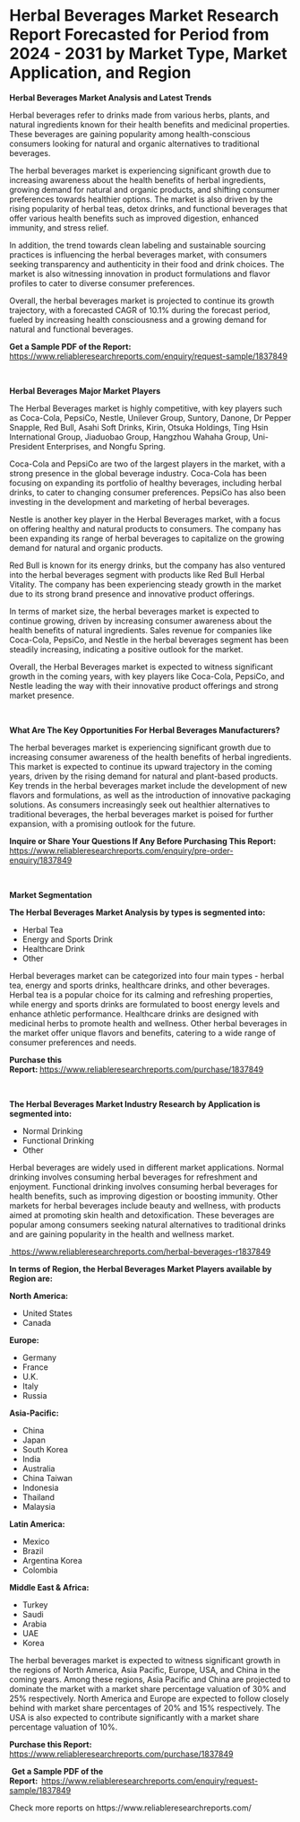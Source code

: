 <p><h1>Herbal Beverages Market Research Report Forecasted for Period from 2024 -  2031 by Market Type, Market Application, and Region</h1></p><p><strong>Herbal Beverages Market Analysis and Latest Trends</strong></p>
<p><p>Herbal beverages refer to drinks made from various herbs, plants, and natural ingredients known for their health benefits and medicinal properties. These beverages are gaining popularity among health-conscious consumers looking for natural and organic alternatives to traditional beverages.</p><p>The herbal beverages market is experiencing significant growth due to increasing awareness about the health benefits of herbal ingredients, growing demand for natural and organic products, and shifting consumer preferences towards healthier options. The market is also driven by the rising popularity of herbal teas, detox drinks, and functional beverages that offer various health benefits such as improved digestion, enhanced immunity, and stress relief.</p><p>In addition, the trend towards clean labeling and sustainable sourcing practices is influencing the herbal beverages market, with consumers seeking transparency and authenticity in their food and drink choices. The market is also witnessing innovation in product formulations and flavor profiles to cater to diverse consumer preferences.</p><p>Overall, the herbal beverages market is projected to continue its growth trajectory, with a forecasted CAGR of 10.1% during the forecast period, fueled by increasing health consciousness and a growing demand for natural and functional beverages.</p></p>
<p><strong>Get a Sample PDF of the Report:&nbsp;</strong> <a href="https://www.reliableresearchreports.com/enquiry/request-sample/1837849">https://www.reliableresearchreports.com/enquiry/request-sample/1837849</a></p>
<p>&nbsp;</p>
<p><strong>Herbal Beverages Major Market Players</strong></p>
<p><p>The Herbal Beverages market is highly competitive, with key players such as Coca-Cola, PepsiCo, Nestle, Unilever Group, Suntory, Danone, Dr Pepper Snapple, Red Bull, Asahi Soft Drinks, Kirin, Otsuka Holdings, Ting Hsin International Group, Jiaduobao Group, Hangzhou Wahaha Group, Uni-President Enterprises, and Nongfu Spring. </p><p>Coca-Cola and PepsiCo are two of the largest players in the market, with a strong presence in the global beverage industry. Coca-Cola has been focusing on expanding its portfolio of healthy beverages, including herbal drinks, to cater to changing consumer preferences. PepsiCo has also been investing in the development and marketing of herbal beverages.</p><p>Nestle is another key player in the Herbal Beverages market, with a focus on offering healthy and natural products to consumers. The company has been expanding its range of herbal beverages to capitalize on the growing demand for natural and organic products.</p><p>Red Bull is known for its energy drinks, but the company has also ventured into the herbal beverages segment with products like Red Bull Herbal Vitality. The company has been experiencing steady growth in the market due to its strong brand presence and innovative product offerings.</p><p>In terms of market size, the herbal beverages market is expected to continue growing, driven by increasing consumer awareness about the health benefits of natural ingredients. Sales revenue for companies like Coca-Cola, PepsiCo, and Nestle in the herbal beverages segment has been steadily increasing, indicating a positive outlook for the market.</p><p>Overall, the Herbal Beverages market is expected to witness significant growth in the coming years, with key players like Coca-Cola, PepsiCo, and Nestle leading the way with their innovative product offerings and strong market presence.</p></p>
<p>&nbsp;</p>
<p><strong>What Are The Key Opportunities For Herbal Beverages Manufacturers?</strong></p>
<p><p>The herbal beverages market is experiencing significant growth due to increasing consumer awareness of the health benefits of herbal ingredients. This market is expected to continue its upward trajectory in the coming years, driven by the rising demand for natural and plant-based products. Key trends in the herbal beverages market include the development of new flavors and formulations, as well as the introduction of innovative packaging solutions. As consumers increasingly seek out healthier alternatives to traditional beverages, the herbal beverages market is poised for further expansion, with a promising outlook for the future.</p></p>
<p><strong>Inquire or Share Your Questions If Any Before Purchasing This Report:</strong> <a href="https://www.reliableresearchreports.com/enquiry/pre-order-enquiry/1837849">https://www.reliableresearchreports.com/enquiry/pre-order-enquiry/1837849</a></p>
<p>&nbsp;</p>
<p><strong>Market Segmentation</strong></p>
<p><strong>The Herbal Beverages Market Analysis by types is segmented into:</strong></p>
<p><ul><li>Herbal Tea</li><li>Energy and Sports Drink</li><li>Healthcare Drink</li><li>Other</li></ul></p>
<p><p>Herbal beverages market can be categorized into four main types - herbal tea, energy and sports drinks, healthcare drinks, and other beverages. Herbal tea is a popular choice for its calming and refreshing properties, while energy and sports drinks are formulated to boost energy levels and enhance athletic performance. Healthcare drinks are designed with medicinal herbs to promote health and wellness. Other herbal beverages in the market offer unique flavors and benefits, catering to a wide range of consumer preferences and needs.</p></p>
<p><strong>Purchase this Report:&nbsp;</strong><a href="https://www.reliableresearchreports.com/purchase/1837849">https://www.reliableresearchreports.com/purchase/1837849</a></p>
<p>&nbsp;</p>
<p><strong>The Herbal Beverages Market Industry Research by Application is segmented into:</strong></p>
<p><ul><li>Normal Drinking</li><li>Functional Drinking</li><li>Other</li></ul></p>
<p><p>Herbal beverages are widely used in different market applications. Normal drinking involves consuming herbal beverages for refreshment and enjoyment. Functional drinking involves consuming herbal beverages for health benefits, such as improving digestion or boosting immunity. Other markets for herbal beverages include beauty and wellness, with products aimed at promoting skin health and detoxification. These beverages are popular among consumers seeking natural alternatives to traditional drinks and are gaining popularity in the health and wellness market.</p></p>
<p><a href="https://www.reliableresearchreports.com/herbal-beverages-r1837849">&nbsp;https://www.reliableresearchreports.com/herbal-beverages-r1837849</a></p>
<p><strong>In terms of Region, the Herbal Beverages Market Players available by Region are:</strong></p>
<p>
    <p> <strong> North America: </strong>
        <ul>
            <li>United States</li>
            <li>Canada</li>
        </ul>
        </p> 
    <p> <strong> Europe: </strong>
        <ul>
            <li>Germany</li>
            <li>France</li>
            <li>U.K.</li>
            <li>Italy</li>
            <li>Russia</li>
        </ul>
        </p> 
    <p> <strong> Asia-Pacific: </strong>
        <ul>
            <li>China</li>
            <li>Japan</li>
            <li>South Korea</li>
            <li>India</li>
            <li>Australia</li>
            <li>China Taiwan</li>
            <li>Indonesia</li>
            <li>Thailand</li>
            <li>Malaysia</li>
        </ul>
        </p> 
    <p> <strong> Latin America: </strong>
        <ul>
            <li>Mexico</li>
            <li>Brazil</li>
            <li>Argentina Korea</li>
            <li>Colombia</li>
        </ul>
        </p> 
    <p> <strong> Middle East & Africa: </strong>
        <ul>
            <li>Turkey</li>
            <li>Saudi</li>
            <li>Arabia</li>
            <li>UAE</li>
            <li>Korea</li>
        </ul>
    </p>
    </p>
<p><p>The herbal beverages market is expected to witness significant growth in the regions of North America, Asia Pacific, Europe, USA, and China in the coming years. Among these regions, Asia Pacific and China are projected to dominate the market with a market share percentage valuation of 30% and 25% respectively. North America and Europe are expected to follow closely behind with market share percentages of 20% and 15% respectively. The USA is also expected to contribute significantly with a market share percentage valuation of 10%.</p></p>
<p><strong>Purchase this Report: </strong><a href="https://www.reliableresearchreports.com/purchase/1837849">https://www.reliableresearchreports.com/purchase/1837849</a></p>
<p>&nbsp;<strong>Get a Sample PDF of the Report:&nbsp;&nbsp;</strong><a href="https://www.reliableresearchreports.com/enquiry/request-sample/1837849">https://www.reliableresearchreports.com/enquiry/request-sample/1837849</a></p>
<p><strong></strong></p>
<p>Check more reports on https://www.reliableresearchreports.com/</p>